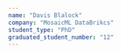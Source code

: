```yaml
---
name: "Davis Blalock"
company: "MosaicML DataBrikcs"
student_type: "PhD"
graduated_student_number: "12"
---
```

